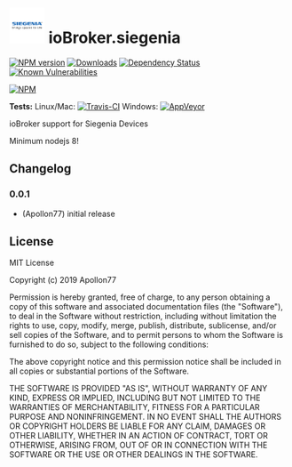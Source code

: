 <h1>
    <img src="admin/siegenia.png" width="64"/>
    ioBroker.siegenia
</h1>

[![NPM version](http://img.shields.io/npm/v/iobroker.siegenia.svg)](https://www.npmjs.com/package/iobroker.siegenia)
[![Downloads](https://img.shields.io/npm/dm/iobroker.siegenia.svg)](https://www.npmjs.com/package/iobroker.siegenia)
[![Dependency Status](https://img.shields.io/david/Apollon77/iobroker.siegenia.svg)](https://david-dm.org/Apollon77/iobroker.siegenia)
[![Known Vulnerabilities](https://snyk.io/test/github/Apollon77/ioBroker.siegenia/badge.svg)](https://snyk.io/test/github/Apollon77/ioBroker.siegenia)

[![NPM](https://nodei.co/npm/iobroker.siegenia.png?downloads=true)](https://nodei.co/npm/iobroker.siegenia/)

**Tests:** Linux/Mac: [![Travis-CI](http://img.shields.io/travis/Apollon77/ioBroker.siegenia/master.svg)](https://travis-ci.org/Apollon77/ioBroker.siegenia)
Windows: [![AppVeyor](https://ci.appveyor.com/api/projects/status/github/Apollon77/ioBroker.siegenia?branch=master&svg=true)](https://ci.appveyor.com/project/Apollon77/ioBroker-siegenia/)

ioBroker support for Siegenia Devices

Minimum nodejs 8!

## Changelog

### 0.0.1
* (Apollon77) initial release

## License
MIT License

Copyright (c) 2019 Apollon77

Permission is hereby granted, free of charge, to any person obtaining a copy
of this software and associated documentation files (the "Software"), to deal
in the Software without restriction, including without limitation the rights
to use, copy, modify, merge, publish, distribute, sublicense, and/or sell
copies of the Software, and to permit persons to whom the Software is
furnished to do so, subject to the following conditions:

The above copyright notice and this permission notice shall be included in all
copies or substantial portions of the Software.

THE SOFTWARE IS PROVIDED "AS IS", WITHOUT WARRANTY OF ANY KIND, EXPRESS OR
IMPLIED, INCLUDING BUT NOT LIMITED TO THE WARRANTIES OF MERCHANTABILITY,
FITNESS FOR A PARTICULAR PURPOSE AND NONINFRINGEMENT. IN NO EVENT SHALL THE
AUTHORS OR COPYRIGHT HOLDERS BE LIABLE FOR ANY CLAIM, DAMAGES OR OTHER
LIABILITY, WHETHER IN AN ACTION OF CONTRACT, TORT OR OTHERWISE, ARISING FROM,
OUT OF OR IN CONNECTION WITH THE SOFTWARE OR THE USE OR OTHER DEALINGS IN THE
SOFTWARE.